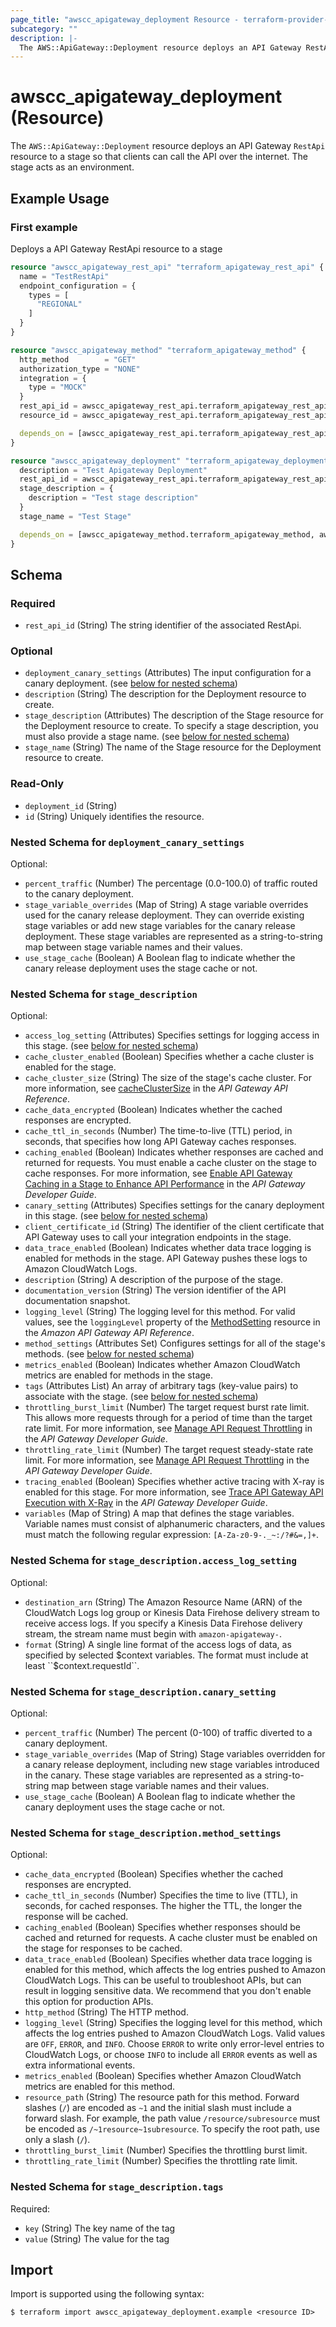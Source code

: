 ```yaml
---
page_title: "awscc_apigateway_deployment Resource - terraform-provider-awscc"
subcategory: ""
description: |-
  The AWS::ApiGateway::Deployment resource deploys an API Gateway RestApi resource to a stage so that clients can call the API over the internet. The stage acts as an environment.
---
```


# awscc_apigateway_deployment (Resource)

The ``AWS::ApiGateway::Deployment`` resource deploys an API Gateway ``RestApi`` resource to a stage so that clients can call the API over the internet. The stage acts as an environment.

## Example Usage

### First example
Deploys a API Gateway RestApi resource to a stage
```terraform
resource "awscc_apigateway_rest_api" "terraform_apigateway_rest_api" {
  name = "TestRestApi"
  endpoint_configuration = {
    types = [
      "REGIONAL"
    ]
  }
}

resource "awscc_apigateway_method" "terraform_apigateway_method" {
  http_method        = "GET"
  authorization_type = "NONE"
  integration = {
    type = "MOCK"
  }
  rest_api_id = awscc_apigateway_rest_api.terraform_apigateway_rest_api.id
  resource_id = awscc_apigateway_rest_api.terraform_apigateway_rest_api.root_resource_id

  depends_on = [awscc_apigateway_rest_api.terraform_apigateway_rest_api]
}

resource "awscc_apigateway_deployment" "terraform_apigateway_deployment" {
  description = "Test Apigateway Deployment"
  rest_api_id = awscc_apigateway_rest_api.terraform_apigateway_rest_api.id
  stage_description = {
    description = "Test stage description"
  }
  stage_name = "Test Stage"

  depends_on = [awscc_apigateway_method.terraform_apigateway_method, awscc_apigateway_rest_api.terraform_apigateway_rest_api]
}
```


<!-- schema generated by tfplugindocs -->
## Schema

### Required

- `rest_api_id` (String) The string identifier of the associated RestApi.

### Optional

- `deployment_canary_settings` (Attributes) The input configuration for a canary deployment. (see [below for nested schema](#nestedatt--deployment_canary_settings))
- `description` (String) The description for the Deployment resource to create.
- `stage_description` (Attributes) The description of the Stage resource for the Deployment resource to create. To specify a stage description, you must also provide a stage name. (see [below for nested schema](#nestedatt--stage_description))
- `stage_name` (String) The name of the Stage resource for the Deployment resource to create.

### Read-Only

- `deployment_id` (String)
- `id` (String) Uniquely identifies the resource.

<a id="nestedatt--deployment_canary_settings"></a>
### Nested Schema for `deployment_canary_settings`

Optional:

- `percent_traffic` (Number) The percentage (0.0-100.0) of traffic routed to the canary deployment.
- `stage_variable_overrides` (Map of String) A stage variable overrides used for the canary release deployment. They can override existing stage variables or add new stage variables for the canary release deployment. These stage variables are represented as a string-to-string map between stage variable names and their values.
- `use_stage_cache` (Boolean) A Boolean flag to indicate whether the canary release deployment uses the stage cache or not.


<a id="nestedatt--stage_description"></a>
### Nested Schema for `stage_description`

Optional:

- `access_log_setting` (Attributes) Specifies settings for logging access in this stage. (see [below for nested schema](#nestedatt--stage_description--access_log_setting))
- `cache_cluster_enabled` (Boolean) Specifies whether a cache cluster is enabled for the stage.
- `cache_cluster_size` (String) The size of the stage's cache cluster. For more information, see [cacheClusterSize](https://docs.aws.amazon.com/apigateway/latest/api/API_CreateStage.html#apigw-CreateStage-request-cacheClusterSize) in the *API Gateway API Reference*.
- `cache_data_encrypted` (Boolean) Indicates whether the cached responses are encrypted.
- `cache_ttl_in_seconds` (Number) The time-to-live (TTL) period, in seconds, that specifies how long API Gateway caches responses.
- `caching_enabled` (Boolean) Indicates whether responses are cached and returned for requests. You must enable a cache cluster on the stage to cache responses. For more information, see [Enable API Gateway Caching in a Stage to Enhance API Performance](https://docs.aws.amazon.com/apigateway/latest/developerguide/api-gateway-caching.html) in the *API Gateway Developer Guide*.
- `canary_setting` (Attributes) Specifies settings for the canary deployment in this stage. (see [below for nested schema](#nestedatt--stage_description--canary_setting))
- `client_certificate_id` (String) The identifier of the client certificate that API Gateway uses to call your integration endpoints in the stage.
- `data_trace_enabled` (Boolean) Indicates whether data trace logging is enabled for methods in the stage. API Gateway pushes these logs to Amazon CloudWatch Logs.
- `description` (String) A description of the purpose of the stage.
- `documentation_version` (String) The version identifier of the API documentation snapshot.
- `logging_level` (String) The logging level for this method. For valid values, see the ``loggingLevel`` property of the [MethodSetting](https://docs.aws.amazon.com/apigateway/latest/api/API_MethodSetting.html) resource in the *Amazon API Gateway API Reference*.
- `method_settings` (Attributes Set) Configures settings for all of the stage's methods. (see [below for nested schema](#nestedatt--stage_description--method_settings))
- `metrics_enabled` (Boolean) Indicates whether Amazon CloudWatch metrics are enabled for methods in the stage.
- `tags` (Attributes List) An array of arbitrary tags (key-value pairs) to associate with the stage. (see [below for nested schema](#nestedatt--stage_description--tags))
- `throttling_burst_limit` (Number) The target request burst rate limit. This allows more requests through for a period of time than the target rate limit. For more information, see [Manage API Request Throttling](https://docs.aws.amazon.com/apigateway/latest/developerguide/api-gateway-request-throttling.html) in the *API Gateway Developer Guide*.
- `throttling_rate_limit` (Number) The target request steady-state rate limit. For more information, see [Manage API Request Throttling](https://docs.aws.amazon.com/apigateway/latest/developerguide/api-gateway-request-throttling.html) in the *API Gateway Developer Guide*.
- `tracing_enabled` (Boolean) Specifies whether active tracing with X-ray is enabled for this stage.
 For more information, see [Trace API Gateway API Execution with X-Ray](https://docs.aws.amazon.com/apigateway/latest/developerguide/apigateway-xray.html) in the *API Gateway Developer Guide*.
- `variables` (Map of String) A map that defines the stage variables. Variable names must consist of alphanumeric characters, and the values must match the following regular expression: ``[A-Za-z0-9-._~:/?#&=,]+``.

<a id="nestedatt--stage_description--access_log_setting"></a>
### Nested Schema for `stage_description.access_log_setting`

Optional:

- `destination_arn` (String) The Amazon Resource Name (ARN) of the CloudWatch Logs log group or Kinesis Data Firehose delivery stream to receive access logs. If you specify a Kinesis Data Firehose delivery stream, the stream name must begin with ``amazon-apigateway-``.
- `format` (String) A single line format of the access logs of data, as specified by selected $context variables. The format must include at least ``$context.requestId``.


<a id="nestedatt--stage_description--canary_setting"></a>
### Nested Schema for `stage_description.canary_setting`

Optional:

- `percent_traffic` (Number) The percent (0-100) of traffic diverted to a canary deployment.
- `stage_variable_overrides` (Map of String) Stage variables overridden for a canary release deployment, including new stage variables introduced in the canary. These stage variables are represented as a string-to-string map between stage variable names and their values.
- `use_stage_cache` (Boolean) A Boolean flag to indicate whether the canary deployment uses the stage cache or not.


<a id="nestedatt--stage_description--method_settings"></a>
### Nested Schema for `stage_description.method_settings`

Optional:

- `cache_data_encrypted` (Boolean) Specifies whether the cached responses are encrypted.
- `cache_ttl_in_seconds` (Number) Specifies the time to live (TTL), in seconds, for cached responses. The higher the TTL, the longer the response will be cached.
- `caching_enabled` (Boolean) Specifies whether responses should be cached and returned for requests. A cache cluster must be enabled on the stage for responses to be cached.
- `data_trace_enabled` (Boolean) Specifies whether data trace logging is enabled for this method, which affects the log entries pushed to Amazon CloudWatch Logs. This can be useful to troubleshoot APIs, but can result in logging sensitive data. We recommend that you don't enable this option for production APIs.
- `http_method` (String) The HTTP method.
- `logging_level` (String) Specifies the logging level for this method, which affects the log entries pushed to Amazon CloudWatch Logs. Valid values are ``OFF``, ``ERROR``, and ``INFO``. Choose ``ERROR`` to write only error-level entries to CloudWatch Logs, or choose ``INFO`` to include all ``ERROR`` events as well as extra informational events.
- `metrics_enabled` (Boolean) Specifies whether Amazon CloudWatch metrics are enabled for this method.
- `resource_path` (String) The resource path for this method. Forward slashes (``/``) are encoded as ``~1`` and the initial slash must include a forward slash. For example, the path value ``/resource/subresource`` must be encoded as ``/~1resource~1subresource``. To specify the root path, use only a slash (``/``).
- `throttling_burst_limit` (Number) Specifies the throttling burst limit.
- `throttling_rate_limit` (Number) Specifies the throttling rate limit.


<a id="nestedatt--stage_description--tags"></a>
### Nested Schema for `stage_description.tags`

Required:

- `key` (String) The key name of the tag
- `value` (String) The value for the tag

## Import

Import is supported using the following syntax:

```shell
$ terraform import awscc_apigateway_deployment.example <resource ID>
```